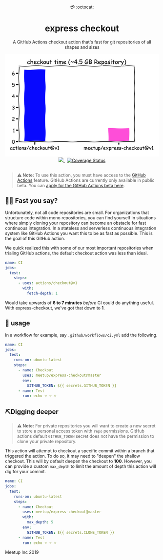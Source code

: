 <div align="center">
  💳 :octocat:
</div>
<h1 align="center">
  express checkout
</h1>

<p align="center">
   A GitHub Actions checkout action that's fast for git repositories of all shapes and sizes
</p>

<div align="center">
  <img src="demo.png"/>
</div>

<div align="center">
  <a href="https://github.com/meetup/express-checkout/actions">
		<img src="https://github.com/meetup/express-checkout/workflows/Main/badge.svg"/>
	</a>
  &nbsp;
  <a href='https://coveralls.io/github/meetup/express-checkout?branch=master'>
    <img src='https://coveralls.io/repos/github/meetup/express-checkout/badge.png?branch=master' alt='Coverage Status' />
  </a>
</div>

<br />

> **⚠️ Note:** To use this action, you must have access to the [GitHub Actions](https://github.com/features/actions) feature. GitHub Actions are currently only available in public beta. You can [apply for the GitHub Actions beta here](https://github.com/features/actions/signup/).

## 🏃‍♀️ Fast you say?

Unfortunately, not all code repositories are small. For organizations that structure code within mono repositories, you can find yourself in situations where simply cloning your repository can become an obstacle for fast continuous integration. In a stateless and serverless continuous integration system like GitHub Actions you want this to be as fast as possible. This is the goal of this GitHub action.

We quick realized this with some of our most important repositories when trialing GitHub actions, the default checkout action was less than ideal.

```yaml
name: CI
jobs:
  test:
    steps:
      - uses: actions/checkout@v1
        with:
          fetch-depth: 1
```

Would take upwards of **6 to 7 minutes** _before_ CI could do anything useful. With express-checkout, we've got that down to **1**.

## 🤸 usage


In a workflow for example, say `.github/workflows/ci.yml` add the following.

```yaml
name: CI
jobs:
  test:
    runs-on: ubuntu-latest
    steps:
      - name: Checkout
        uses: meetup/express-checkout@master
        env:
          GITHUB_TOKEN: ${{ secrets.GITHUB_TOKEN }}
      - name: Test
        run: echo ⭐ ⭐ ⭐
```

## ⛏️Digging deeper

> **⚠️ Note:** For private repositories you will want to create a new secret to store a personal access token with `repo` permissions. GitHub actions default `GITHUB_TOKEN` secret does not have the permission to clone your private repository.

This action will attempt to checkout a specific commit within a branch that triggered the action. To do so, it may need to "deepen" the shallow checkout. This will by default deepen the checkout to **100**. However, you can provide a custom `max_depth` to limit the amount of depth this action will dig for your commit.

```yaml
name: CI
jobs:
  test:
    runs-on: ubuntu-latest
    steps:
      - name: Checkout
        uses: meetup/express-checkout@master
        with:
          max_depth: 5
        env:
          GITHUB_TOKEN: ${{ secrets.CLONE_TOKEN }}
      - name: Test
        run: echo ⭐ ⭐ ⭐
```

Meetup Inc 2019
